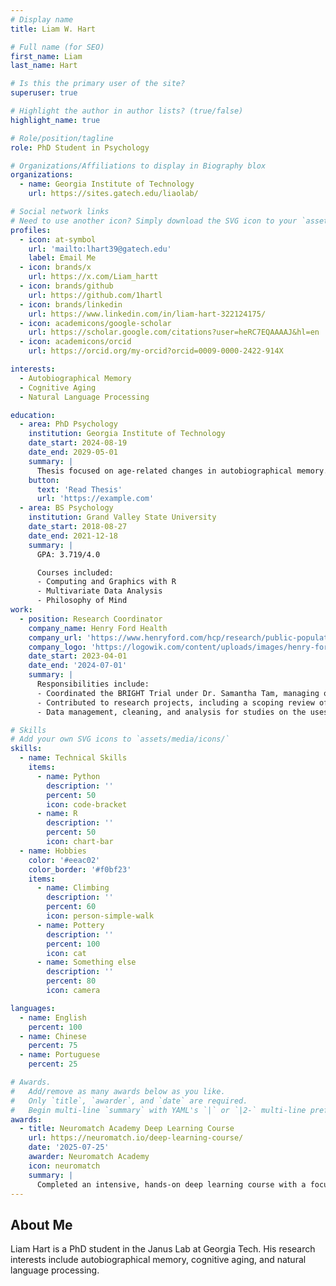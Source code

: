 ```yaml
---
# Display name
title: Liam W. Hart

# Full name (for SEO)
first_name: Liam
last_name: Hart

# Is this the primary user of the site?
superuser: true

# Highlight the author in author lists? (true/false)
highlight_name: true

# Role/position/tagline
role: PhD Student in Psychology

# Organizations/Affiliations to display in Biography blox
organizations:
  - name: Georgia Institute of Technology
    url: https://sites.gatech.edu/liaolab/

# Social network links
# Need to use another icon? Simply download the SVG icon to your `assets/media/icons/` folder.
profiles:
  - icon: at-symbol
    url: 'mailto:lhart39@gatech.edu'
    label: Email Me
  - icon: brands/x
    url: https://x.com/Liam_hartt
  - icon: brands/github
    url: https://github.com/1hartl
  - icon: brands/linkedin
    url: https://www.linkedin.com/in/liam-hart-322124175/
  - icon: academicons/google-scholar
    url: https://scholar.google.com/citations?user=heRC7EQAAAAJ&hl=en
  - icon: academicons/orcid
    url: https://orcid.org/my-orcid?orcid=0009-0000-2422-914X

interests:
  - Autobiographical Memory
  - Cognitive Aging
  - Natural Language Processing

education:
  - area: PhD Psychology
    institution: Georgia Institute of Technology
    date_start: 2024-08-19
    date_end: 2029-05-01
    summary: |
      Thesis focused on age-related changes in autobiographical memory. Supervised by [Hsiao-Wen Liao, PhD](https://psychology.gatech.edu/people/hsiao-wen-liao).
    button:
      text: 'Read Thesis'
      url: 'https://example.com'
  - area: BS Psychology
    institution: Grand Valley State University
    date_start: 2018-08-27
    date_end: 2021-12-18
    summary: |
      GPA: 3.719/4.0

      Courses included:
      - Computing and Graphics with R
      - Multivariate Data Analysis
      - Philosophy of Mind
work:
  - position: Research Coordinator
    company_name: Henry Ford Health
    company_url: 'https://www.henryford.com/hcp/research/public-population-research/public-health-sciences'
    company_logo: 'https://logowik.com/content/uploads/images/henry-ford-health6047.jpg'
    date_start: 2023-04-01
    date_end: '2024-07-01'
    summary: |
      Responsibilities include:
      - Coordinated the BRIGHT Trial under Dr. Samantha Tam, managing operational and regulatory duties such as participant recruitment, IRB communication, and tracking patient appointments and compensation.
      - Contributed to research projects, including a scoping review of care fragmentation in cancer patients, by reading and summarizing research articles.
      - Data management, cleaning, and analysis for studies on the uses and benefits of Patient Reported Outcome Measures (PROMs) in cancer patient care.

# Skills
# Add your own SVG icons to `assets/media/icons/`
skills:
  - name: Technical Skills
    items:
      - name: Python
        description: ''
        percent: 50
        icon: code-bracket
      - name: R
        description: ''
        percent: 50
        icon: chart-bar
  - name: Hobbies
    color: '#eeac02'
    color_border: '#f0bf23'
    items:
      - name: Climbing
        description: ''
        percent: 60
        icon: person-simple-walk
      - name: Pottery
        description: ''
        percent: 100
        icon: cat
      - name: Something else
        description: ''
        percent: 80
        icon: camera

languages:
  - name: English
    percent: 100
  - name: Chinese
    percent: 75
  - name: Portuguese
    percent: 25

# Awards.
#   Add/remove as many awards below as you like.
#   Only `title`, `awarder`, and `date` are required.
#   Begin multi-line `summary` with YAML's `|` or `|2-` multi-line prefix and indent 2 spaces below.
awards:
  - title: Neuromatch Academy Deep Learning Course
    url: https://neuromatch.io/deep-learning-course/
    date: '2025-07-25'
    awarder: Neuromatch Academy
    icon: neuromatch
    summary: |
      Completed an intensive, hands-on deep learning course with a focus on Natural Language Processing (NLP). Gained practical experience with modern NLP architectures, including BERT and GPT, and explored topics such as tokenization, fine-tuning, and prompt engineering. Collaborated on a group project applying deep learning techniques to NLP tasks, enhancing skills in PyTorch.
---
```


## About Me

Liam Hart is a PhD student in the Janus Lab at Georgia Tech. His research interests include autobiographical memory, cognitive aging, and natural language processing.
